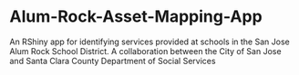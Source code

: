 # Alum-Rock-Asset-Mapping-App
An RShiny app for identifying services provided at schools in the San Jose Alum Rock School District. A collaboration between the City of San Jose and Santa Clara County Department of Social Services
